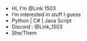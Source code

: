 - Hi, I’m @Link 1503
- I’m interested in stuff I guess
- Python | C# | Java Script
- Discord : @Link_1503
- She/Them
